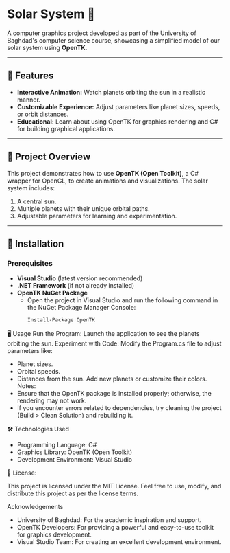 # Solar System 🌌

A computer graphics project developed as part of the University of Baghdad's computer science course, showcasing a simplified model of our solar system using **OpenTK**.

---

## 🌟 Features

- **Interactive Animation:** Watch planets orbiting the sun in a realistic manner.
- **Customizable Experience:** Adjust parameters like planet sizes, speeds, or orbit distances.
- **Educational:** Learn about using OpenTK for graphics rendering and C# for building graphical applications.

---

## 📖 Project Overview

This project demonstrates how to use **OpenTK (Open Toolkit)**, a C# wrapper for OpenGL, to create animations and visualizations. The solar system includes:

1. A central sun.
2. Multiple planets with their unique orbital paths.
3. Adjustable parameters for learning and experimentation.

---

## 🚀 Installation

### Prerequisites
- **Visual Studio** (latest version recommended)
- **.NET Framework** (if not already installed)
- **OpenTK NuGet Package**
  - Open the project in Visual Studio and run the following command in the NuGet Package Manager Console:
    ```bash
    Install-Package OpenTK
    ```

🖥 Usage
Run the Program: Launch the application to see the planets orbiting the sun.
Experiment with Code:
  Modify the Program.cs file to adjust parameters like:
  - Planet sizes.
  - Orbital speeds.
  - Distances from the sun.
  Add new planets or customize their colors.
Notes:
  - Ensure that the OpenTK package is installed properly; otherwise, the rendering may not work.
  - If you encounter errors related to dependencies, try cleaning the project (Build > Clean Solution) and rebuilding it.

🛠 Technologies Used
- Programming Language: C#
- Graphics Library: OpenTK (Open Toolkit)
- Development Environment: Visual Studio

📄 License:

This project is licensed under the MIT License. Feel free to use, modify, and distribute this project as per the license terms.

Acknowledgements
- University of Baghdad: For the academic inspiration and support.
- OpenTK Developers: For providing a powerful and easy-to-use toolkit for graphics development.
- Visual Studio Team: For creating an excellent development environment.
